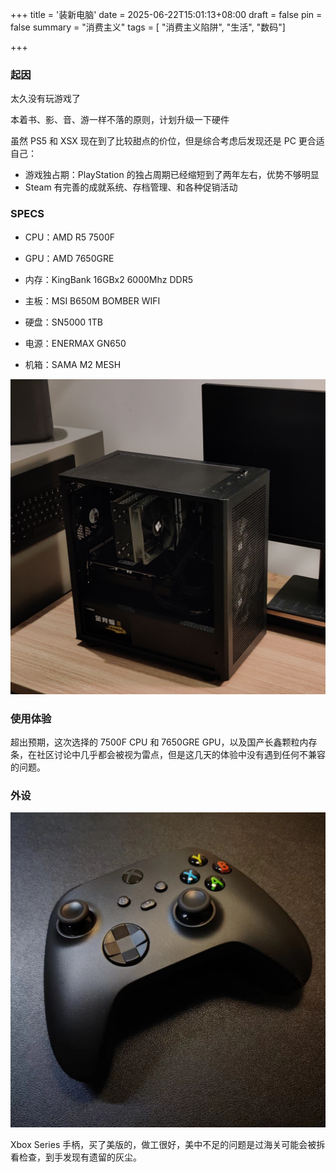 +++
title = '装新电脑'
date = 2025-06-22T15:01:13+08:00
draft = false
pin = false
summary = "消费主义"
tags = [ "消费主义陷阱", "生活", "数码"]

+++

### 起因

太久没有玩游戏了

本着书、影、音、游一样不落的原则，计划升级一下硬件

虽然 PS5 和 XSX 现在到了比较甜点的价位，但是综合考虑后发现还是 PC 更合适自己：

- 游戏独占期：PlayStation 的独占周期已经缩短到了两年左右，优势不够明显
- Steam 有完善的成就系统、存档管理、和各种促销活动

### SPECS

- CPU：AMD R5 7500F 

- GPU：AMD 7650GRE
- 内存：KingBank 16GBx2 6000Mhz DDR5
- 主板：MSI B650M BOMBER WIFI
- 硬盘：SN5000 1TB
- 电源：ENERMAX GN650
- 机箱：SAMA M2 MESH

![New PC medium center](https://raw.githubusercontent.com/looechao/blogimg/refs/heads/main/2025/newpc.jpg)

### 使用体验

超出预期，这次选择的 7500F CPU 和 7650GRE GPU，以及国产长鑫颗粒内存条，在社区讨论中几乎都会被视为雷点，但是这几天的体验中没有遇到任何不兼容的问题。

### 外设

![Xbox Series Controller medium center](https://raw.githubusercontent.com/looechao/blogimg/refs/heads/main/2025/xboxcontroller.jpg)

Xbox Series 手柄，买了美版的，做工很好，美中不足的问题是过海关可能会被拆看检查，到手发现有遗留的灰尘。